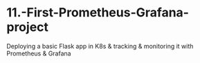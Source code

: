 # 11.-First-Prometheus-Grafana-project
Deploying a basic Flask app in K8s &amp; tracking &amp; monitoring it with Prometheus &amp; Grafana
